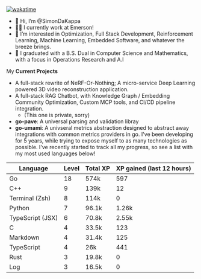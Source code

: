 
[![wakatime](https://wakatime.com/badge/user/50e6c678-94a9-4739-af51-360aeb113c51.svg)](https://wakatime.com/@50e6c678-94a9-4739-af51-360aeb113c51)

- 👋 Hi, I’m @SimonDaKappa
- 🧑‍💼 I currently work at Emerson!
- 👀 I’m interested in Optimization, Full Stack Development, Reinforcement Learning, Machine Learning, Embedded Software, and whatever the breeze brings.
- 🌱 I graduated with a B.S. Dual in Computer Science and Mathematics, with a focus in Operations Research and A.I

My **Current Projects** 
- A full-stack rewrite of NeRF-Or-Nothing; A micro-service Deep Learning powered 3D video reconstruction application.
- A full-stack RAG Chatbot, with Knowledge Graph / Embedding Community Optimization, Custom MCP tools, and CI/CD pipeline integration.
  - (This one is private, sorry)
- **go-pave**: A universal parsing and validation libray
- **go-umami**: A univseral metrics abstraction designed to abstract away integrations with common metrics providers in go.
I've been developing for 5 years, while trying to expose myself to as many technologies as possible. I've recently started to track all my progress, so see
a list with my most used languages below!

| Language | Level | Total XP | XP gained (last 12 hours) |
| --- | --- | --- | --- |
| Go | 18 | 574k | 597 |
| C++ | 9 | 139k | 12 |
| Terminal (Zsh) | 8 | 114k | 0 |
| Python | 7 | 96.1k | 1.26k |
| TypeScript (JSX) | 6 | 70.8k | 2.55k |
| C | 4 | 33.5k | 123 |
| Markdown | 4 | 31.4k | 125 |
| TypeScript | 4 | 26k | 441 |
| Rust | 3 | 19.8k | 0 |
| Log | 3 | 16.5k | 0 |